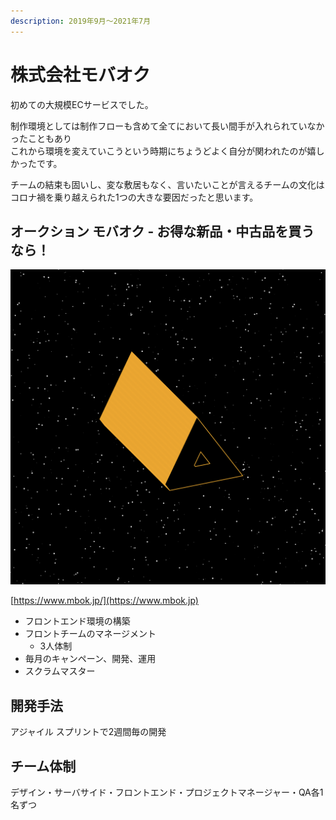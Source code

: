 ```yaml
---
description: 2019年9月〜2021年7月
---
```


# 株式会社モバオク

初めての大規模ECサービスでした。

制作環境としては制作フローも含めて全てにおいて長い間手が入れられていなかったこともあり\
これから環境を変えていこうという時期にちょうどよく自分が関われたのが嬉しかったです。

チームの結束も固いし、変な敷居もなく、言いたいことが言えるチームの文化はコロナ禍を乗り越えられた1つの大きな要因だったと思います。

## オークション モバオク - お得な新品・中古品を買うなら！

![オークション モバオク - お得な新品・中古品を買うなら！](<../.gitbook/assets/image (26).png>)

[https://www.mbok.jp/](https://www.mbok.jp)

* フロントエンド環境の構築
* フロントチームのマネージメント
  * 3人体制
* 毎月のキャンペーン、開発、運用
* スクラムマスター

## 開発手法

アジャイル スプリントで2週間毎の開発

## チーム体制

デザイン・サーバサイド・フロントエンド・プロジェクトマネージャー・QA各1名ずつ
